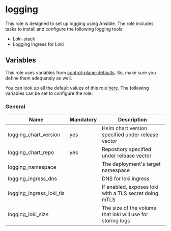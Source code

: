 # logging

This role is designed to set up logging using Ansible.
The role includes tasks to install and configure the following logging tools:

- Loki-stack
- Logging ingress for Loki

## Variables

This role uses variables from [control-plane-defaults](/control-plane). So, make sure you define them adequately as well.

You can look up all the default values of this role [here](defaults/main/main.yaml).
The following variables can be set to configure the role:

### General

| Name                     | Mandatory | Description                                                |
| ------------------------ | --------- | ---------------------------------------------------------- |
| logging_chart_version    | yes       | Helm chart version specified under release vector          |
| logging_chart_repo       | yes       | Repository specified under release vector                  |
| logging_namespace        |           | The deployment's target namespace                          |
| logging_ingress_dns      |           | DNS for loki ingress                                       |
| logging_ingress_loki_tls |           | If enabled, exposes loki with a TLS secret doing mTLS      |
| logging_loki_size        |           | The size of the volume that loki will use for storing logs |
